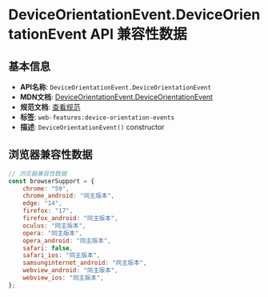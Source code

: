 # DeviceOrientationEvent.DeviceOrientationEvent API 兼容性数据

## 基本信息

- **API名称**: `DeviceOrientationEvent.DeviceOrientationEvent`
- **MDN文档**: [DeviceOrientationEvent.DeviceOrientationEvent](https://developer.mozilla.org/docs/Web/API/DeviceOrientationEvent/DeviceOrientationEvent)
- **规范文档**: [查看规范](https://w3c.github.io/deviceorientation/#dom-deviceorientationevent-deviceorientationevent)
- **标签**: `web-features:device-orientation-events`
- **描述**: `DeviceOrientationEvent()` constructor

## 浏览器兼容性数据

```javascript
// 浏览器兼容性数据
const browserSupport = {
    chrome: "59",
    chrome_android: "同主版本",
    edge: "14",
    firefox: "17",
    firefox_android: "同主版本",
    oculus: "同主版本",
    opera: "同主版本",
    opera_android: "同主版本",
    safari: false,
    safari_ios: "同主版本",
    samsunginternet_android: "同主版本",
    webview_android: "同主版本",
    webview_ios: "同主版本",
};

```

